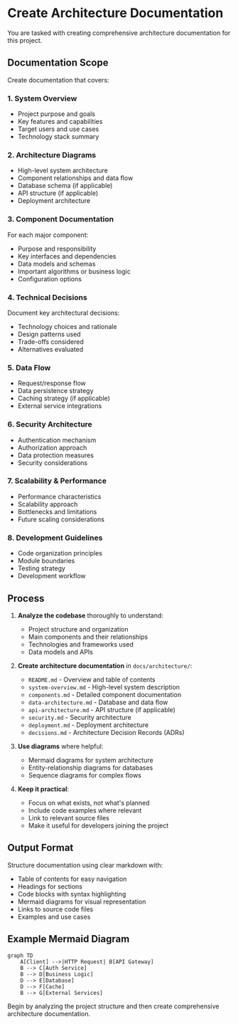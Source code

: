 # Create Architecture Documentation

You are tasked with creating comprehensive architecture documentation for this project.

## Documentation Scope

Create documentation that covers:

### 1. System Overview
- Project purpose and goals
- Key features and capabilities
- Target users and use cases
- Technology stack summary

### 2. Architecture Diagrams
- High-level system architecture
- Component relationships and data flow
- Database schema (if applicable)
- API structure (if applicable)
- Deployment architecture

### 3. Component Documentation
For each major component:
- Purpose and responsibility
- Key interfaces and dependencies
- Data models and schemas
- Important algorithms or business logic
- Configuration options

### 4. Technical Decisions
Document key architectural decisions:
- Technology choices and rationale
- Design patterns used
- Trade-offs considered
- Alternatives evaluated

### 5. Data Flow
- Request/response flow
- Data persistence strategy
- Caching strategy (if applicable)
- External service integrations

### 6. Security Architecture
- Authentication mechanism
- Authorization approach
- Data protection measures
- Security considerations

### 7. Scalability & Performance
- Performance characteristics
- Scalability approach
- Bottlenecks and limitations
- Future scaling considerations

### 8. Development Guidelines
- Code organization principles
- Module boundaries
- Testing strategy
- Development workflow

## Process

1. **Analyze the codebase** thoroughly to understand:
   - Project structure and organization
   - Main components and their relationships
   - Technologies and frameworks used
   - Data models and APIs

2. **Create architecture documentation** in `docs/architecture/`:
   - `README.md` - Overview and table of contents
   - `system-overview.md` - High-level system description
   - `components.md` - Detailed component documentation
   - `data-architecture.md` - Database and data flow
   - `api-architecture.md` - API structure (if applicable)
   - `security.md` - Security architecture
   - `deployment.md` - Deployment architecture
   - `decisions.md` - Architecture Decision Records (ADRs)

3. **Use diagrams** where helpful:
   - Mermaid diagrams for system architecture
   - Entity-relationship diagrams for databases
   - Sequence diagrams for complex flows

4. **Keep it practical**:
   - Focus on what exists, not what's planned
   - Include code examples where relevant
   - Link to relevant source files
   - Make it useful for developers joining the project

## Output Format

Structure documentation using clear markdown with:
- Table of contents for easy navigation
- Headings for sections
- Code blocks with syntax highlighting
- Mermaid diagrams for visual representation
- Links to source code files
- Examples and use cases

## Example Mermaid Diagram

```mermaid
graph TD
    A[Client] -->|HTTP Request| B[API Gateway]
    B --> C[Auth Service]
    B --> D[Business Logic]
    D --> E[Database]
    D --> F[Cache]
    B --> G[External Services]
```

Begin by analyzing the project structure and then create comprehensive architecture documentation.

